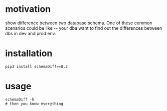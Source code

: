 # motivation

show difference between two database schema. One of these common scenarios could be like -- your dba want to find out the differences between dbs in dev and prod env.

# installation

```
pip3 install schemaDiff==0.2
```

# usage

```
schemaDiff -h
# then you know everything
```
